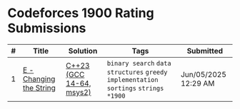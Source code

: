 # Codeforces 1900 Rating Submissions

| # | Title | Solution | Tags | Submitted |
|:-:|-------|----------|------|-----------|
| 1 | [E - Changing the String](https://codeforces.com/contest/2111/problem/E) | [C++23 (GCC 14-64, msys2)](https://codeforces.com/contest/2111/submission/322904143) | `binary search` `data structures` `greedy` `implementation` `sortings` `strings` `*1900` | Jun/05/2025 12:29 AM |